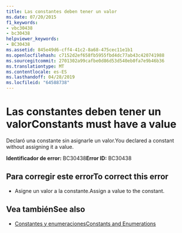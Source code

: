 ```yaml
---
title: Las constantes deben tener un valor
ms.date: 07/20/2015
f1_keywords:
- vbc30438
- bc30438
helpviewer_keywords:
- BC30438
ms.assetid: 845e49d6-cff4-41c2-8a68-475cec11e1b1
ms.openlocfilehash: c7152d2ef658fb5955fbd4dc77ab43c420741988
ms.sourcegitcommit: 2701302a99cafbe0d86d53d540eb0fa7e9b46b36
ms.translationtype: MT
ms.contentlocale: es-ES
ms.lasthandoff: 04/28/2019
ms.locfileid: "64588738"
---
```

# <a name="constants-must-have-a-value"></a><span data-ttu-id="05373-102">Las constantes deben tener un valor</span><span class="sxs-lookup"><span data-stu-id="05373-102">Constants must have a value</span></span>
<span data-ttu-id="05373-103">Declaró una constante sin asignarle un valor.</span><span class="sxs-lookup"><span data-stu-id="05373-103">You declared a constant without assigning it a value.</span></span>  
  
 <span data-ttu-id="05373-104">**Identificador de error:** BC30438</span><span class="sxs-lookup"><span data-stu-id="05373-104">**Error ID:** BC30438</span></span>  
  
## <a name="to-correct-this-error"></a><span data-ttu-id="05373-105">Para corregir este error</span><span class="sxs-lookup"><span data-stu-id="05373-105">To correct this error</span></span>  
  
- <span data-ttu-id="05373-106">Asigne un valor a la constante.</span><span class="sxs-lookup"><span data-stu-id="05373-106">Assign a value to the constant.</span></span>  
  
## <a name="see-also"></a><span data-ttu-id="05373-107">Vea también</span><span class="sxs-lookup"><span data-stu-id="05373-107">See also</span></span>

- [<span data-ttu-id="05373-108">Constantes y enumeraciones</span><span class="sxs-lookup"><span data-stu-id="05373-108">Constants and Enumerations</span></span>](../../visual-basic/language-reference/constants-and-enumerations.md)
